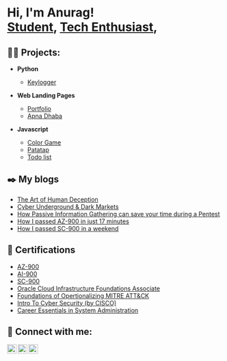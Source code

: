 <h1>Hi, I'm Anurag! <br/><a href="https://github.com/itsme-jdl">Student</a>, <a href="https://www.linkedin.com/in/a-nu-rag/">Tech Enthusiast</a>,
</h1>

<h2>👨‍💻 Projects:</h2>

- <b>Python</b>
  - [Keylogger](https://github.com/itsme-jdl/Kelogger)

- <b>Web Landing Pages</b>
  - [Portfolio](https://github.com/a-nu-rag/Portfolio)
  - [Apna Dhaba](https://github.com/a-nu-rag/apna-dhaba)
 
- <b> Javascript </b>
  - [Color Game](https://github.com/a-nu-rag/Colour-Game)
  - [Patatap](https://github.com/a-nu-rag/Patatap)
  - [Todo list](https://github.com/itsme-jdl/todo)

<!--
- <b>Full Stack Web App (React, NodeJS, Azure, and Machine Learning Components)</b>
  - [Image Analysis Middleware](https://github.com/joshmadakor1/4chan-Image-Analysis-Middleware-C964) <b><i>(Potentially NSFW)</b></i>

 <b>PowerShell</b>
  - [Windows EventLog: Failed RDP Logins Source IP to full GeoData Conversion](https://github.com/joshmadakor1/Sentinel-Lab)
  - [JWipe (Disk Wiping Utility)](https://github.com/joshmadakor1/Jwipe.PowerShell)
  - [Active Directory Bulk User Creation](https://github.com/joshmadakor1/AD_PS)
  - [FIM (File Integrity Monitor)](https://github.com/joshmadakor1/PowerShell-Integrity-FIM)

- <b>Python</b>
  - [Package Delivery Application (Datastructures and Algorithms Demo)](https://github.com/joshmadakor1/Package-Delivery-Pathfinding-Algorithm)
-->

<h2> ✒️ My blogs </h2>

  - [The Art of Human Deception](https://medium.com/@jdl_/the-art-of-human-deception-330656328b25)
  - [Cyber Underground & Dark Markets](https://medium.com/@jdl_/cyber-underground-dark-markets-2e2fa0602833)
  - [How Passive Information Gathering can save your time during a Pentest](https://systemweakness.com/how-passive-information-gathering-can-save-your-time-during-pentesting-1b810df540b3)
  - [How I passed AZ-900 in just 17 minutes](https://medium.com/@jdl_/how-i-passed-az-900-in-just-17-minutes-656ffd87fe7a)
  - [How I passed SC-900 in a weekend](https://medium.com/@jdl_/how-i-passed-sc-900-in-just-a-weekend-40f95605e688)

<h2> 📝 Certifications </h2>

  - [AZ-900](https://www.credly.com/earner/earned/badge/30dfd5d1-f38c-4fd8-b9d2-7a4758d56779)
  - [AI-900](https://www.credly.com/earner/earned/badge/c316526d-f76d-409a-b662-6833ef55ab4a)
  - [SC-900](https://www.credly.com/earner/earned/badge/3d4ed378-7275-4e29-be6c-abe247d4a491)
  - [Oracle Cloud Infrastructure Foundations Associate](https://catalog-education.oracle.com/pls/certview/sharebadge?id=FB853E6DCDF5BC6020EB935D220FF550407B2BBEED5125A4AD6AE5B4CBDED538)
  - [Foundations of Opertionalizing MITRE ATT&CK](https://www.credly.com/earner/earned/badge/d0c42382-7639-4951-8f28-ee3e6d301d6b)
  - [Intro To Cyber Security (by CISCO)](https://www.credly.com/earner/earned/badge/a4a18d03-db6a-48b4-8377-ff627171a71b)
  - [Career Essentials in System Administration](https://www.linkedin.com/learning/certificates/4747a61371dacbf859cbedf898fe0ba014179c3cebb5432fee55316131d40cbd)
  
  


<h2> 🤳 Connect with me:</h2>


[<img align="left" alt="Anurag | LinkedIn" width="22px" src="https://cdn.jsdelivr.net/npm/simple-icons@v3/icons/linkedin.svg" />][linkedin]
[<img align="left" alt="Anurag | Twitter" width="22px" src="https://cdn.jsdelivr.net/npm/simple-icons@v3/icons/twitter.svg" />][twitter]
[<img align="left" alt="Anurag | Medium" width="22px" src="https://cdn.jsdelivr.net/npm/simple-icons@v3/icons/medium.svg" />][medium]


[twitter]: https://twitter.com/a_nu_rag_/
[linkedin]: https://www.linkedin.com/in/a-nu-rag/
[medium]: https://medium.com/@jdl_

